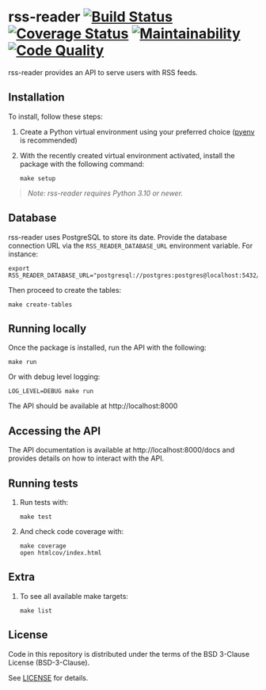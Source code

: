 # rss-reader [![Build Status][build-badge]][action-link] [![Coverage Status][codecov-badge]][codecov-link] [![Maintainability][codeclimate-badge]][codeclimate-link] [![Code Quality][codacy-badge]][codacy-link]

rss-reader provides an API to serve users with RSS feeds.

## Installation

To install, follow these steps:

1.  Create a Python virtual environment using your preferred choice ([pyenv][]
    is recommended)
2.  With the recently created virtual environment activated, install the package
    with the following command:

    ```shell
    make setup
    ```

> _Note: rss-reader requires Python 3.10 or newer._

## Database

rss-reader uses PostgreSQL to store its date. Provide the database connection
URL via the `RSS_READER_DATABASE_URL` environment variable. For instance:

```
export RSS_READER_DATABASE_URL="postgresql://postgres:postgres@localhost:5432/rss_reader"
```

Then proceed to create the tables:

```shell
make create-tables
```

## Running locally

Once the package is installed, run the API with the following:

```shell
make run
```

Or with debug level logging:

```shell
LOG_LEVEL=DEBUG make run
```

The API should be available at http://localhost:8000

## Accessing the API

The API documentation is available at http://localhost:8000/docs and provides
details on how to interact with the API.

## Running tests

1. Run tests with:
    ```shell
    make test
    ```
2. And check code coverage with:
    ```shell
    make coverage
    open htmlcov/index.html
    ```

## Extra

1. To see all available make targets:
    ```shell
    make list
    ```

[pyenv]: https://github.com/pyenv/pyenv

## License

Code in this repository is distributed under the terms of the BSD 3-Clause
License (BSD-3-Clause).

See [LICENSE][] for details.

[build-badge]: https://github.com/scorphus/rss-reader/workflows/Python/badge.svg
[action-link]: https://github.com/scorphus/rss-reader/actions?query=workflow%3APython
[codecov-badge]: https://codecov.io/gh/scorphus/rss-reader/graph/badge.svg?token=MD0pKnNybT
[codecov-link]: https://codecov.io/gh/scorphus/rss-reader
[codeclimate-badge]: https://api.codeclimate.com/v1/badges/cde7b675db4cca078ee1/maintainability
[codeclimate-link]: https://codeclimate.com/github/scorphus/rss-reader/maintainability
[codacy-badge]: https://app.codacy.com/project/badge/Grade/c683c6cc5fa14aecb600c4e37a1285f9
[codacy-link]: https://app.codacy.com/gh/scorphus/rss-reader/dashboard?utm_source=gh&utm_medium=referral&utm_content=&utm_campaign=Badge_grade
[LICENSE]: LICENSE
